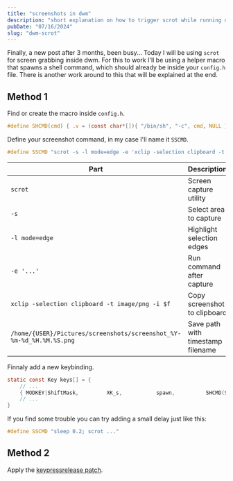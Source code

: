 ```yaml
---
title: "screenshots in dwm"
description: "short explanation on how to trigger scrot while running dwm without patches"
pubDate: "07/16/2024"
slug: "dwm-scrot"
---
```


Finally, a new post after 3 months, been busy... Today I will be using `scrot` for screen grabbing inside dwm. For this to work I'll be using a helper macro that spawns a shell command, which should already be inside your `config.h` file. There is another work around to this that will be explained at the end.

## Method 1

Find or create the macro inside `config.h`.
```c
#define SHCMD(cmd) { .v = (const char*[]){ "/bin/sh", "-c", cmd, NULL } }
```

Define your screenshot command, in my case I'll name it `SSCMD`.
```c
#define SSCMD "scrot -s -l mode=edge -e 'xclip -selection clipboard -t image/png -i $f' /home/{USER}/Pictures/screenshots/screenshot_%Y-%m-%d_%H.%M.%S.png"
```

| Part | Description |
|------|-------------|
| `scrot` | Screen capture utility |
| `-s` | Select area to capture |
| `-l mode=edge` | Highlight selection edges |
| `-e '...'` | Run command after capture |
| `xclip -selection clipboard -t image/png -i $f` | Copy screenshot to clipboard |
| `/home/{USER}/Pictures/screenshots/screenshot_%Y-%m-%d_%H.%M.%S.png` | Save path with timestamp filename |


Finnaly add a new keybinding.
```c 
static const Key keys[] = {
    // ...
    { MODKEY|ShiftMask,         XK_s,           spawn,          SHCMD(SSCMD) },
    // ...
}
```

If you find some trouble you can try adding a small delay just like this:

```c
#define SSCMD "sleep 0.2; scrot ..."
```
## Method 2

Apply the [keypressrelease patch](https://dwm.suckless.org/patches/keypressrelease/).
